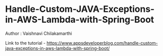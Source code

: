 # Handle-Custom-JAVA-Exceptions-in-AWS-Lambda-with-Spring-Boot

Author : Vaishnavi Chilakamarthi 

Link to the tutorial - https://www.appsdeveloperblog.com/handle-custom-java-exceptions-in-aws-lambda-with-spring-boot/